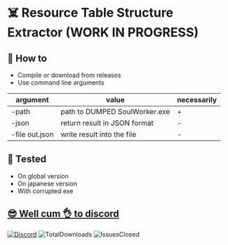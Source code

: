 # ☠️ Resource Table Structure Extractor (WORK IN PROGRESS)

## 👀 How to

- Compile or download from releases
- Use command line arguments

| argument       | value                         | necessarily |
| -------------- | ----------------------------- | ----------- |
| -path          | path to DUMPED SoulWorker.exe |      +      |
| -json          | return result in JSON format  |      -      |
| -file out.json | write result into the file    |      -      |

## 💪 Tested

- On global version
- On japanese version
- With corrupted exe

## [😎 Well cum 👌 to discord](http://discord.gg/SequFJP)

[![Discord](https://img.shields.io/discord/606442027873206292?style=for-the-badge)](http://discord.gg/SequFJP)
![TotalDownloads](https://img.shields.io/github/downloads/SpaceAfterYou/SoulWorker.ResStructureExtractor/total?style=for-the-badge)
![IssuesClosed](https://img.shields.io/github/issues-closed-raw/SpaceAfterYou/SoulWorker.ResStructureExtractor?style=for-the-badge)
